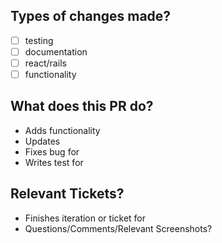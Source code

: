 ## Types of changes made?
- [ ] testing
- [ ] documentation
- [ ] react/rails
- [ ] functionality

## What does this PR do?
- Adds functionality
- Updates
- Fixes bug for
- Writes test for
  
## Relevant Tickets?
- Finishes iteration or ticket for
- Questions/Comments/Relevant Screenshots?

